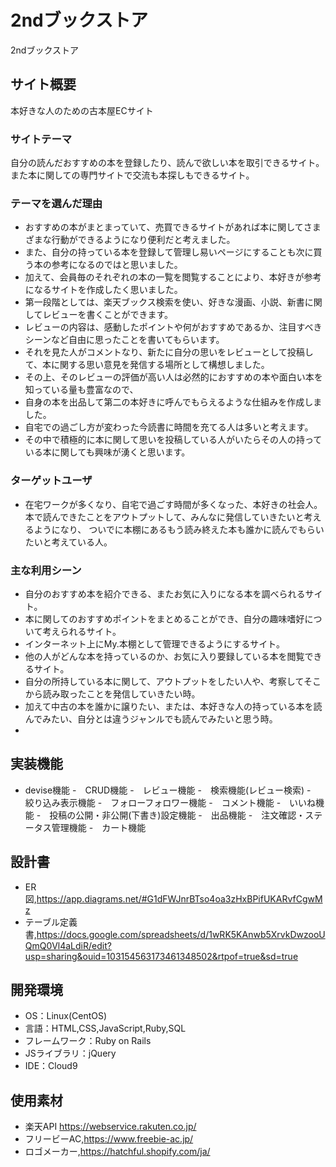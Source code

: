 # 2ndブックストア
2ndブックストア

## サイト概要
本好きな人のための古本屋ECサイト
### サイトテーマ
自分の読んだおすすめの本を登録したり、読んで欲しい本を取引できるサイト。また本に関しての専門サイトで交流も本探しもできるサイト。


### テーマを選んだ理由
- おすすめの本がまとまっていて、売買できるサイトがあれば本に関してさまざまな行動ができるようになり便利だと考えました。
- また、自分の持っている本を登録して管理し易いページにすることも次に買う本の参考になるのではと思いました。
- 加えて、会員毎のそれぞれの本の一覧を閲覧することにより、本好きが参考になるサイトを作成したく思いました。
- 第一段階としては、楽天ブックス検索を使い、好きな漫画、小説、新書に関してレビューを書くことができます。
- レビューの内容は、感動したポイントや何がおすすめであるか、注目すべきシーンなど自由に思ったことを書いてもらいます。
- それを見た人がコメントなり、新たに自分の思いをレビューとして投稿して、本に関する思い意見を発信する場所として構想しました。
- その上、そのレビューの評価が高い人は必然的におすすめの本や面白い本を知っている量も豊富なので、
- 自身の本を出品して第二の本好きに呼んでもらえるような仕組みを作成しました。
- 自宅での過ごし方が変わった今読書に時間を充てる人は多いと考えます。
- その中で積極的に本に関して思いを投稿している人がいたらその人の持っている本に関しても興味が湧くと思います。


### ターゲットユーザ
- 在宅ワークが多くなり、自宅で過ごす時間が多くなった、本好きの社会人。本で読んできたことをアウトプットして、みんなに発信していきたいと考えるようになり、
ついでに本棚にあるもう読み終えた本も誰かに読んでもらいたいと考えている人。


### 主な利用シーン
- 自分のおすすめ本を紹介できる、またお気に入りになる本を調べられるサイト。
- 本に関してのおすすめポイントをまとめることができ、自分の趣味嗜好について考えられるサイト。
- インターネット上にMy.本棚として管理できるようにするサイト。
- 他の人がどんな本を持っているのか、お気に入り要録している本を閲覧できるサイト。
- 自分の所持している本に関して、アウトプットをしたい人や、考察してそこから読み取ったことを発信していきたい時。
- 加えて中古の本を誰かに譲りたい、または、本好きな人の持っている本を読んでみたい、自分とは違うジャンルでも読んでみたいと思う時。
-
## 実装機能
- devise機能
-　CRUD機能
-　レビュー機能
-　検索機能(レビュー検索)
-　絞り込み表示機能
-　フォローフォロワー機能
-　コメント機能
-　いいね機能
-　投稿の公開・非公開(下書き)設定機能
-　出品機能
-　注文確認・ステータス管理機能
-　カート機能

## 設計書
- ER図,https://app.diagrams.net/#G1dFWJnrBTso4oa3zHxBPifUKARvfCgwMz
- テーブル定義書,https://docs.google.com/spreadsheets/d/1wRK5KAnwb5XrvkDwzooUQmQ0Vl4aLdiR/edit?usp=sharing&ouid=103154563173461348502&rtpof=true&sd=true


## 開発環境
- OS：Linux(CentOS)
- 言語：HTML,CSS,JavaScript,Ruby,SQL
- フレームワーク：Ruby on Rails
- JSライブラリ：jQuery
- IDE：Cloud9

## 使用素材
- 楽天API https://webservice.rakuten.co.jp/
- フリービーAC,https://www.freebie-ac.jp/
- ロゴメーカー,https://hatchful.shopify.com/ja/